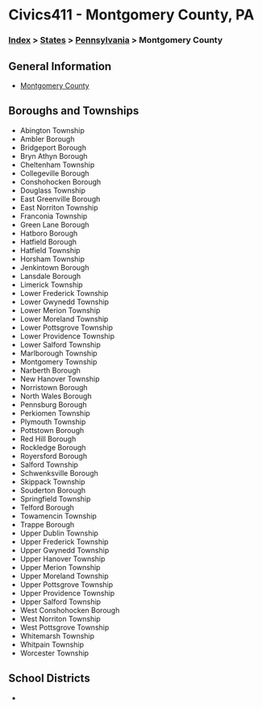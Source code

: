 # Civics411 - Montgomery County, PA

### [Index](../../../README.md) > [States](../../) > [Pennsylvania](../) > Montgomery County

## General Information

* [Montgomery County](http://www.montcopa.org/)

## Boroughs and Townships

* Abington Township
* Ambler Borough
* Bridgeport Borough
* Bryn Athyn Borough
* Cheltenham Township
* Collegeville Borough
* Conshohocken Borough
* Douglass Township
* East Greenville Borough
* East Norriton Township
* Franconia Township
* Green Lane Borough
* Hatboro Borough
* Hatfield Borough
* Hatfield Township
* Horsham Township
* Jenkintown Borough
* Lansdale Borough
* Limerick Township
* Lower Frederick Township
* Lower Gwynedd Township
* Lower Merion Township
* Lower Moreland Township
* Lower Pottsgrove Township
* Lower Providence Township
* Lower Salford Township
* Marlborough Township
* Montgomery Township
* Narberth Borough
* New Hanover Township
* Norristown Borough
* North Wales Borough
* Pennsburg Borough
* Perkiomen Township
* Plymouth Township
* Pottstown Borough
* Red Hill Borough
* Rockledge Borough
* Royersford Borough
* Salford Township
* Schwenksville Borough
* Skippack Township
* Souderton Borough
* Springfield Township
* Telford Borough
* Towamencin Township
* Trappe Borough
* Upper Dublin Township
* Upper Frederick Township
* Upper Gwynedd Township
* Upper Hanover Township
* Upper Merion Township
* Upper Moreland Township
* Upper Pottsgrove Township
* Upper Providence Township
* Upper Salford Township
* West Conshohocken Borough
* West Norriton Township
* West Pottsgrove Township
* Whitemarsh Township
* Whitpain Township
* Worcester Township

## School Districts

*
